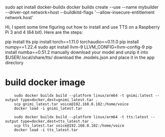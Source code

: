 sudo apt install docker-buildx
docker buildx create --use --name mybuilder --driver-opt network=host --buildkitd-flags '--allow-insecure-entitlement network.host'

Hi, I spent some time figuring out how to install and use TTS on a Raspberry Pi 3 and 4 (64 bit). Here are the steps:

pip install tts
pip install torch==1.11.0 torchaudio==0.11.0
pip install numpy==1.22.4
sudo apt install llvm-9
LLVM_CONFIG=llvm-config-9 pip install numba==0.51.2
manually download your model and unzip it into $USER/.local/share/tts/
download the .models.json and place it in the app directory

# build docker image
```shell
    sudo docker buildx build --platform linux/arm64 -t gnimi:latest --output type=docker,dest=gnimi_latest.tar .
    scp gnimi_latest.tar voice@192.168.0.102:/home/voice
    docker load -i gnimi_latest.tar

    sudo docker buildx build --platform linux/arm64 -t tts:latest --output type=docker,dest=tts_latest.tar .
    scp tts_latest.tar voice@192.168.0.102:/home/voice
    docker load -i tts_latest.tar
```
